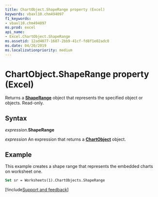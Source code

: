 ```yaml
---
title: ChartObject.ShapeRange property (Excel)
keywords: vbaxl10.chm494097
f1_keywords:
- vbaxl10.chm494097
ms.prod: excel
api_name:
- Excel.ChartObject.ShapeRange
ms.assetid: 12ad4077-1687-2bb9-41cf-fd8f1e02adc0
ms.date: 04/20/2019
ms.localizationpriority: medium
---
```



# ChartObject.ShapeRange property (Excel)

Returns a **[ShapeRange](Excel.ShapeRange.md)** object that represents the specified object or objects. Read-only.


## Syntax

_expression_.**ShapeRange**

_expression_ An expression that returns a **[ChartObject](Excel.ChartObject.md)** object.


## Example

This example creates a shape range that represents the embedded charts on worksheet one.

```vb
Set sr = Worksheets(1).ChartObjects.ShapeRange
```




[!include[Support and feedback](~/includes/feedback-boilerplate.md)]